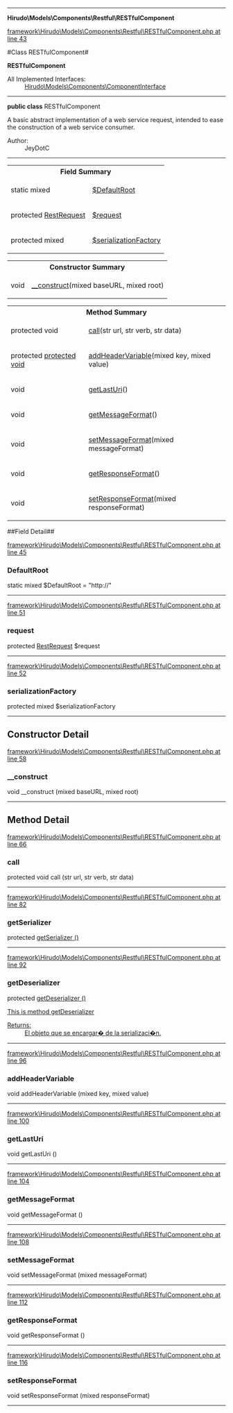 

- - -

**Hirudo\Models\Components\Restful\RESTfulComponent**


<a href="https://github.com/JeyDotC/Hirudo/blob/master/framework/Hirudo/Models/Components/Restful/RESTfulComponent.php#L43" target='_blank'>framework\Hirudo\Models\Components\Restful\RESTfulComponent.php at line 43</a>

#Class RESTfulComponent#

**RESTfulComponent**


<dl>
<dt>All Implemented Interfaces:</dt>
<dd><a href="https://github.com/JeyDotC/Hirudo-docs/blob/master/Hirudo/Models/Components/ComponentInterface.md">Hirudo\Models\Components\ComponentInterface</a> </dd>
</dl>



- - -

<p><strong>public  class</strong> <span>RESTfulComponent</span></p>

<div class="comment" id="overview_description"><p>A basic abstract implementation of a web service request, intended to ease
the construction of a web service consumer.</p></div>

<dl>
<dt>Author:</dt>
<dd>JeyDotC</dd>
</dl>


<hr />



<table id="summary_field">
<tr><th colspan="2">Field Summary</th></tr>
<tr>
<td><span class='k'>static </span> <span class='nx'>mixed</span></td>
<td class="description"><p class="name" ><a href="https://github.com/JeyDotC/Hirudo-docs/blob/master/Hirudo/Models/Components/Restful/RESTfulComponent.md#defaultroot"> $DefaultRoot</a>
                                </p></td>
</tr>
<tr>
<td><span class='k'>protected </span> <span class='nx'><a href='https://github.com/JeyDotC/Hirudo-docs/blob/master/Hirudo/Models/Components/Restful/RestRequest.md'>RestRequest</a></span></td>
<td class="description"><p class="name" ><a href="https://github.com/JeyDotC/Hirudo-docs/blob/master/Hirudo/Models/Components/Restful/RESTfulComponent.md#request"> $request</a>
                                </p><p class="description"></p></td>
</tr>
<tr>
<td><span class='k'>protected </span> <span class='nx'>mixed</span></td>
<td class="description"><p class="name" ><a href="https://github.com/JeyDotC/Hirudo-docs/blob/master/Hirudo/Models/Components/Restful/RESTfulComponent.md#serializationfactory"> $serializationFactory</a>
                                </p></td>
</tr>
</table>

<table id="summary_constructor">
<tr><th colspan="2">Constructor Summary</th></tr>
<tr>
<td><span class='k'></span> <span class='nx'>void</span></td>
<td class="description"><p class="name"><a href="#__construct">__construct</a>(mixed baseURL, mixed root)</p></td>
</tr>
</table>

<table id="summary_method">
<tr><th colspan="2">Method Summary</th></tr>
<tr>
<td><span class='k'>protected </span> <span class='nx'>void</span></td>
<td class="description"><p class="name"><a href="#call">call</a>(str url, str verb, str data)</p></td>
</tr>
<tr>
<td><span class='k'>protected </span> <span class='nx'><a href='https://github.com/JeyDotC/Hirudo-docs/blob/master/Hirudo/Serialization/EntitySerializerBase.md>EntitySerializerBase</a></span></td>
<td class="description"><p class="name"><a href="#getserializer">getSerializer</a>()</p><p class="description"></p></td>
</tr>
<tr>
<td><span class='k'>protected </span> <span class='nx'><a href='https://github.com/JeyDotC/Hirudo-docs/blob/master/Hirudo/Serialization/EntityDeserializerBase.md>EntityDeserializerBase</a></span></td>
<td class="description"><p class="name"><a href="#getdeserializer">getDeserializer</a>()</p><p class="description">This is method getDeserializer</p></td>
</tr>
<tr>
<td><span class='k'></span> <span class='nx'>void</span></td>
<td class="description"><p class="name"><a href="#addheadervariable">addHeaderVariable</a>(mixed key, mixed value)</p></td>
</tr>
<tr>
<td><span class='k'></span> <span class='nx'>void</span></td>
<td class="description"><p class="name"><a href="#getlasturi">getLastUri</a>()</p></td>
</tr>
<tr>
<td><span class='k'></span> <span class='nx'>void</span></td>
<td class="description"><p class="name"><a href="#getmessageformat">getMessageFormat</a>()</p></td>
</tr>
<tr>
<td><span class='k'></span> <span class='nx'>void</span></td>
<td class="description"><p class="name"><a href="#setmessageformat">setMessageFormat</a>(mixed messageFormat)</p></td>
</tr>
<tr>
<td><span class='k'></span> <span class='nx'>void</span></td>
<td class="description"><p class="name"><a href="#getresponseformat">getResponseFormat</a>()</p></td>
</tr>
<tr>
<td><span class='k'></span> <span class='nx'>void</span></td>
<td class="description"><p class="name"><a href="#setresponseformat">setResponseFormat</a>(mixed responseFormat)</p></td>
</tr>
</table>

##Field Detail##

<a href="https://github.com/JeyDotC/Hirudo/blob/master/framework/Hirudo/Models/Components/Restful/RESTfulComponent.php#L45" target='_blank'>framework\Hirudo\Models\Components\Restful\RESTfulComponent.php at line 45</a>

<h3 id="DefaultRoot">DefaultRoot</h3>
<span class='k'>static </span> <span class='nx'>mixed</span><span class='no'> $DefaultRoot</span><span class='o'> = &quot;http://&quot;</span>

<div class="details">

</div>

- - -


<a href="https://github.com/JeyDotC/Hirudo/blob/master/framework/Hirudo/Models/Components/Restful/RESTfulComponent.php#L51" target='_blank'>framework\Hirudo\Models\Components\Restful\RESTfulComponent.php at line 51</a>

<h3 id="request">request</h3>
<span class='k'>protected </span> <span class='nx'><a href='https://github.com/JeyDotC/Hirudo-docs/blob/master/Hirudo/Models/Components/Restful/RestRequest.md'>RestRequest</a></span><span class='no'> $request</span><div class="details">
<p></p>
</div>

- - -


<a href="https://github.com/JeyDotC/Hirudo/blob/master/framework/Hirudo/Models/Components/Restful/RESTfulComponent.php#L52" target='_blank'>framework\Hirudo\Models\Components\Restful\RESTfulComponent.php at line 52</a>

<h3 id="serializationFactory">serializationFactory</h3>
<span class='k'>protected </span> <span class='nx'>mixed</span><span class='no'> $serializationFactory</span><div class="details">

</div>

- - -

<h2>Constructor Detail</h2>


<a href="https://github.com/JeyDotC/Hirudo/blob/master/framework/Hirudo/Models/Components/Restful/RESTfulComponent.php#L58" target='_blank'>framework\Hirudo\Models\Components\Restful\RESTfulComponent.php at line 58</a>

<h3 id="__construct">__construct</h3>
<span class='k'></span> <span class='nx'>void</span> <span class='nf'>__construct</span> (mixed baseURL, mixed root)

<div class="details">

</div>

- - -

<h2 id="detail_method">Method Detail</h2>

<a href="https://github.com/JeyDotC/Hirudo/blob/master/framework/Hirudo/Models/Components/Restful/RESTfulComponent.php#L66" target='_blank'>framework\Hirudo\Models\Components\Restful\RESTfulComponent.php at line 66</a>

<h3 id="call()">call</h3>
<span class='k'>protected </span> <span class='nx'>void</span> <span class='nf'>call</span> (str url, str verb, str data)

<div class="details">

</div>

- - -


<a href="https://github.com/JeyDotC/Hirudo/blob/master/framework/Hirudo/Models/Components/Restful/RESTfulComponent.php#L82" target='_blank'>framework\Hirudo\Models\Components\Restful\RESTfulComponent.php at line 82</a>

<h3 id="getSerializer()">getSerializer</h3>
<span class='k'>protected </span> <span class='nx'><a href='https://github.com/JeyDotC/Hirudo-docs/blob/master/Hirudo/Serialization/EntitySerializerBase.md>EntitySerializerBase</a></span> <span class='nf'>getSerializer</span> ()

<div class="details">
<p></p>
</div>

- - -


<a href="https://github.com/JeyDotC/Hirudo/blob/master/framework/Hirudo/Models/Components/Restful/RESTfulComponent.php#L92" target='_blank'>framework\Hirudo\Models\Components\Restful\RESTfulComponent.php at line 92</a>

<h3 id="getDeserializer()">getDeserializer</h3>
<span class='k'>protected </span> <span class='nx'><a href='https://github.com/JeyDotC/Hirudo-docs/blob/master/Hirudo/Serialization/EntityDeserializerBase.md>EntityDeserializerBase</a></span> <span class='nf'>getDeserializer</span> ()

<div class="details">
<p>This is method getDeserializer</p><dl>
<dt>Returns:</dt>
<dd>El objeto que se encargar� de la serializaci�n.</dd>
</dl>

</div>

- - -


<a href="https://github.com/JeyDotC/Hirudo/blob/master/framework/Hirudo/Models/Components/Restful/RESTfulComponent.php#L96" target='_blank'>framework\Hirudo\Models\Components\Restful\RESTfulComponent.php at line 96</a>

<h3 id="addHeaderVariable()">addHeaderVariable</h3>
<span class='k'></span> <span class='nx'>void</span> <span class='nf'>addHeaderVariable</span> (mixed key, mixed value)

<div class="details">

</div>

- - -


<a href="https://github.com/JeyDotC/Hirudo/blob/master/framework/Hirudo/Models/Components/Restful/RESTfulComponent.php#L100" target='_blank'>framework\Hirudo\Models\Components\Restful\RESTfulComponent.php at line 100</a>

<h3 id="getLastUri()">getLastUri</h3>
<span class='k'></span> <span class='nx'>void</span> <span class='nf'>getLastUri</span> ()

<div class="details">

</div>

- - -


<a href="https://github.com/JeyDotC/Hirudo/blob/master/framework/Hirudo/Models/Components/Restful/RESTfulComponent.php#L104" target='_blank'>framework\Hirudo\Models\Components\Restful\RESTfulComponent.php at line 104</a>

<h3 id="getMessageFormat()">getMessageFormat</h3>
<span class='k'></span> <span class='nx'>void</span> <span class='nf'>getMessageFormat</span> ()

<div class="details">

</div>

- - -


<a href="https://github.com/JeyDotC/Hirudo/blob/master/framework/Hirudo/Models/Components/Restful/RESTfulComponent.php#L108" target='_blank'>framework\Hirudo\Models\Components\Restful\RESTfulComponent.php at line 108</a>

<h3 id="setMessageFormat()">setMessageFormat</h3>
<span class='k'></span> <span class='nx'>void</span> <span class='nf'>setMessageFormat</span> (mixed messageFormat)

<div class="details">

</div>

- - -


<a href="https://github.com/JeyDotC/Hirudo/blob/master/framework/Hirudo/Models/Components/Restful/RESTfulComponent.php#L112" target='_blank'>framework\Hirudo\Models\Components\Restful\RESTfulComponent.php at line 112</a>

<h3 id="getResponseFormat()">getResponseFormat</h3>
<span class='k'></span> <span class='nx'>void</span> <span class='nf'>getResponseFormat</span> ()

<div class="details">

</div>

- - -


<a href="https://github.com/JeyDotC/Hirudo/blob/master/framework/Hirudo/Models/Components/Restful/RESTfulComponent.php#L116" target='_blank'>framework\Hirudo\Models\Components\Restful\RESTfulComponent.php at line 116</a>

<h3 id="setResponseFormat()">setResponseFormat</h3>
<span class='k'></span> <span class='nx'>void</span> <span class='nf'>setResponseFormat</span> (mixed responseFormat)

<div class="details">

</div>

- - -

